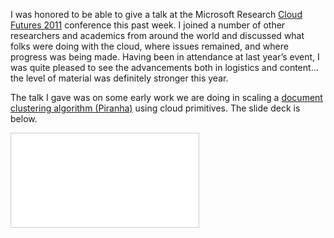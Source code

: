 I was honored to be able to give a talk at the Microsoft Research
[Cloud Futures 2011](http://research.microsoft.com/en-us/events/cloudfutures2011/) conference this past week. I
joined a number of other researchers and academics from around the world and discussed what folks were doing with
the cloud, where issues remained, and where progress was being made. Having been in attendance at last year’s
event, I was quite pleased to see the advancements both in logistics and content… the level of material was
definitely stronger this year.

The talk I gave was on some early work we are doing in scaling a
[document clustering algorithm (Piranha)](http://aser.ornl.gov/piranha.shtml) using cloud primitives. The slide deck
is below.

<div class="embed-container">
  <iframe src="//www.slideshare.net/slideshow/embed_code/8216586" frameborder="0" marginwidth="0" marginheight="0"
    scrolling="no" style="border:1px solid #CCC; border-width:1px; margin-bottom:5px; max-width: 100%;" allowfullscreen>
  </iframe>
</div>
